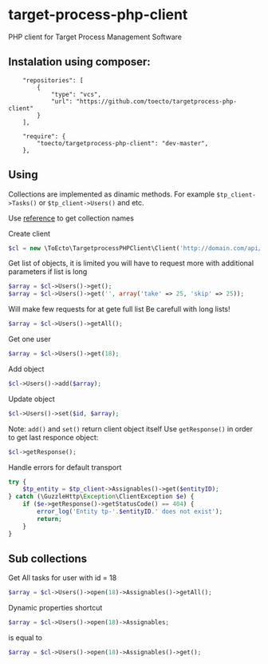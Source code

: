 target-process-php-client
=========================

PHP client for Target Process Management Software

## Instalation using composer:

```
    "repositories": [
        {
            "type": "vcs",
            "url": "https://github.com/toecto/targetprocess-php-client"
        }
    ],

    "require": {
        "toecto/targetprocess-php-client": "dev-master",
    },

```

## Using

Collections are implemented as dinamic methods. For example `$tp_client->Tasks()` or  `$tp_client->Users()` and etc.

Use [reference](https://md5.tpondemand.com/api/v1/index/meta) to get collection names

Create client

```php
$cl = new \ToEcto\TargetprocessPHPClient\Client('http://domain.com/api/v1/', 'user', 'password');
```


Get list of objects, it is limited you will have to request more with additional parameters if list is long

```php
$array = $cl->Users()->get();
$array = $cl->Users()->get('', array('take' => 25, 'skip' => 25));
```

Will make few requests for at gete full list
Be carefull with long lists!

```php
$array = $cl->Users()->getAll();
```

Get one user

```php
$array = $cl->Users()->get(18);
```

Add object

```php
$cl->Users()->add($array);
```

Update object

```php
$cl->Users()->set($id, $array);
```


Note: `add()` and `set()` return client object itself
Use `getResponse()` in order to get last responce object:

```php
$cl->getResponse();
```


Handle errors for default transport

```php
try {
    $tp_entity = $tp_client->Assignables()->get($entityID);
} catch (\GuzzleHttp\Exception\ClientException $e) {
    if ($e->getResponse()->getStatusCode() == 404) {
        error_log('Entity tp-'.$entityID.' does not exist');
        return;
    }
}
```

## Sub collections

Get All tasks for user with id = 18

```php
$array = $cl->Users()->open(18)->Assignables()->getAll();
```

Dynamic properties shortcut

```php
$array = $cl->Users()->open(18)->Assignables;
```

is equal to

```php
$array = $cl->Users()->open(18)->Assignables()->get();
```
